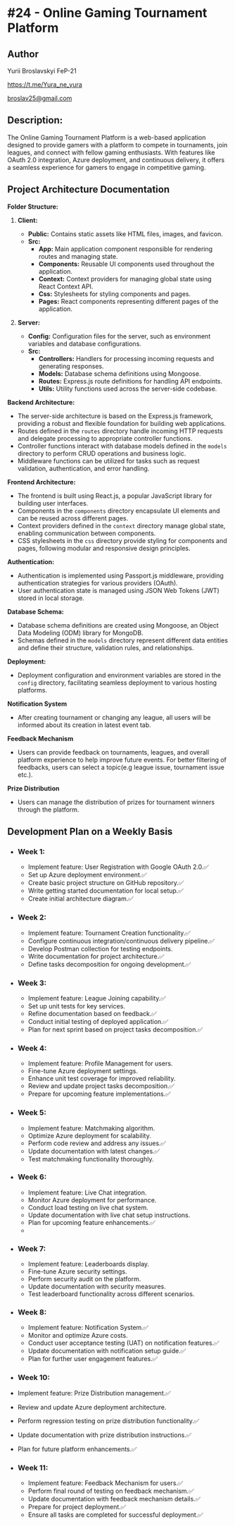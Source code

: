 # #24 - Online Gaming Tournament Platform

## Author
Yurii Broslavskyi
FeP-21

https://t.me/Yura_ne_yura

broslav25@gmail.com

## Description: 
The Online Gaming Tournament Platform is a web-based application designed to provide gamers with a platform to compete in tournaments, join leagues, and connect with fellow gaming enthusiasts. With features like OAuth 2.0 integration, Azure deployment, and continuous delivery, it offers a seamless experience for gamers to engage in competitive gaming.

## Project Architecture Documentation

**Folder Structure:**

1. **Client:**
   - **Public:** Contains static assets like HTML files, images, and favicon.
   - **Src:**
     - **App:** Main application component responsible for rendering routes and managing state.
     - **Components:** Reusable UI components used throughout the application.
     - **Context:** Context providers for managing global state using React Context API.
     - **Css:** Stylesheets for styling components and pages.
     - **Pages:** React components representing different pages of the application.

2. **Server:**
   - **Config:** Configuration files for the server, such as environment variables and database configurations.
   - **Src:**
     - **Controllers:** Handlers for processing incoming requests and generating responses.
     - **Models:** Database schema definitions using Mongoose.
     - **Routes:** Express.js route definitions for handling API endpoints.
     - **Utils:** Utility functions used across the server-side codebase.

**Backend Architecture:**
- The server-side architecture is based on the Express.js framework, providing a robust and flexible foundation for building web applications.
- Routes defined in the `routes` directory handle incoming HTTP requests and delegate processing to appropriate controller functions.
- Controller functions interact with database models defined in the `models` directory to perform CRUD operations and business logic.
- Middleware functions can be utilized for tasks such as request validation, authentication, and error handling.

**Frontend Architecture:**
- The frontend is built using React.js, a popular JavaScript library for building user interfaces.
- Components in the `components` directory encapsulate UI elements and can be reused across different pages.
- Context providers defined in the `context` directory manage global state, enabling communication between components.
- CSS stylesheets in the `css` directory provide styling for components and pages, following modular and responsive design principles.

**Authentication:**
- Authentication is implemented using Passport.js middleware, providing authentication strategies for various providers (OAuth).
- User authentication state is managed using JSON Web Tokens (JWT) stored in local storage.

**Database Schema:**
- Database schema definitions are created using Mongoose, an Object Data Modeling (ODM) library for MongoDB.
- Schemas defined in the `models` directory represent different data entities and define their structure, validation rules, and relationships.

**Deployment:**
- Deployment configuration and environment variables are stored in the `config` directory, facilitating seamless deployment to various hosting platforms.

**Notification System** 
- After creating tournament or changing any league, all users will be informed about its creation in latest event tab.

**Feedback Mechanism**
- Users can provide feedback on tournaments, leagues, and overall platform experience to help improve future events. For better filtering of feedbacks, users can select a topic(e.g league issue, tournament issue etc.).

**Prize Distribution**
- Users can manage the distribution of prizes for tournament winners through the platform.


## Development Plan on a Weekly Basis

- ### Week 1:
  - Implement feature: User Registration with Google OAuth 2.0.✅
  - Set up Azure deployment environment.✅
  - Create basic project structure on GitHub repository.✅
  - Write getting started documentation for local setup.✅
  - Create initial architecture diagram.✅

- ### Week 2:
  - Implement feature: Tournament Creation functionality.✅
  - Configure continuous integration/continuous delivery pipeline.✅
  - Develop Postman collection for testing endpoints.
  - Write documentation for project architecture.✅
  - Define tasks decomposition for ongoing development.✅

- ### Week 3:
  - Implement feature: League Joining capability.✅
  - Set up unit tests for key services.
  - Refine documentation based on feedback.✅
  - Conduct initial testing of deployed application.✅
  - Plan for next sprint based on project tasks decomposition.✅

- ### Week 4:
  - Implement feature: Profile Management for users.
  - Fine-tune Azure deployment settings.
  - Enhance unit test coverage for improved reliability.
  - Review and update project tasks decomposition.✅
  - Prepare for upcoming feature implementations.✅

- ### Week 5:
  - Implement feature: Matchmaking algorithm.
  - Optimize Azure deployment for scalability.
  - Perform code review and address any issues.✅
  - Update documentation with latest changes.✅
  - Test matchmaking functionality thoroughly.

- ### Week 6:
  - Implement feature: Live Chat integration.
  - Monitor Azure deployment for performance.
  - Conduct load testing on live chat system.
  - Update documentation with live chat setup instructions.
  - Plan for upcoming feature enhancements.✅
  - 
- ### Week 7:
  - Implement feature: Leaderboards display.
  - Fine-tune Azure security settings.
  - Perform security audit on the platform.
  - Update documentation with security measures.
  - Test leaderboard functionality across different scenarios.

- ### Week 8:
  - Implement feature: Notification System.✅
  - Monitor and optimize Azure costs.
  - Conduct user acceptance testing (UAT) on notification features.✅
  - Update documentation with notification setup guide.✅
  - Plan for further user engagement features.✅

 - ###  Week 10:
  - Implement feature: Prize Distribution management.✅
  - Review and update Azure deployment architecture.
  - Perform regression testing on prize distribution functionality.✅
  - Update documentation with prize distribution instructions.✅
  - Plan for future platform enhancements.✅

- ### Week 11:
  - Implement feature: Feedback Mechanism for users.✅
  - Perform final round of testing on feedback mechanism.✅
  - Update documentation with feedback mechanism details.✅
  - Prepare for project deployment.✅
  - Ensure all tasks are completed for successful deployment.✅
